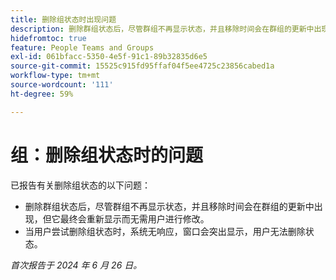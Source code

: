 ```yaml
---
title: 删除组状态时出现问题
description: 删除群组状态后，尽管群组不再显示状态，并且移除时间会在群组的更新中出现，但它最终会重新显示而无需用户进行修改。
hidefromtoc: true
feature: People Teams and Groups
exl-id: 061bfacc-5350-4e5f-91c1-89b32835d6e5
source-git-commit: 15525c915fd95ffaf04f5ee4725c23856cabed1a
workflow-type: tm+mt
source-wordcount: '111'
ht-degree: 59%

---
```


# 组：删除组状态时的问题

已报告有关删除组状态的以下问题：

* 删除群组状态后，尽管群组不再显示状态，并且移除时间会在群组的更新中出现，但它最终会重新显示而无需用户进行修改。
* 当用户尝试删除组状态时，系统无响应，窗口会突出显示，用户无法删除状态。

_首次报告于 2024 年 6 月 26 日。_
